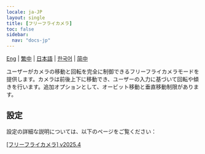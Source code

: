 ```yaml
---
locale: ja-JP
layout: single
title: [フリーフライカメラ]
toc: false
sidebar:
  nav: "docs-jp"
---
```

[Eng](/dancexr/features/freefly_cam.md) | [繁中](/tw/dancexr/features/freefly_cam.md) | [日本語](/jp/dancexr/features/freefly_cam.md) | [한국어](/kr/dancexr/features/freefly_cam.md) | [简中](/zh/dancexr/features/freefly_cam.md)

ユーザーがカメラの移動と回転を完全に制御できるフリーフライカメラモードを提供します。カメラは前後上下に移動でき、ユーザーの入力に基づいて回転や傾きを行います。追加オプションとして、オービット移動と垂直移動制限があります。

## 設定

設定の詳細な説明については、以下のページをご覧ください：

[[フリーフライカメラ] v2025.4](/dancexr/menu/2025.4/motion/freefly_cam)